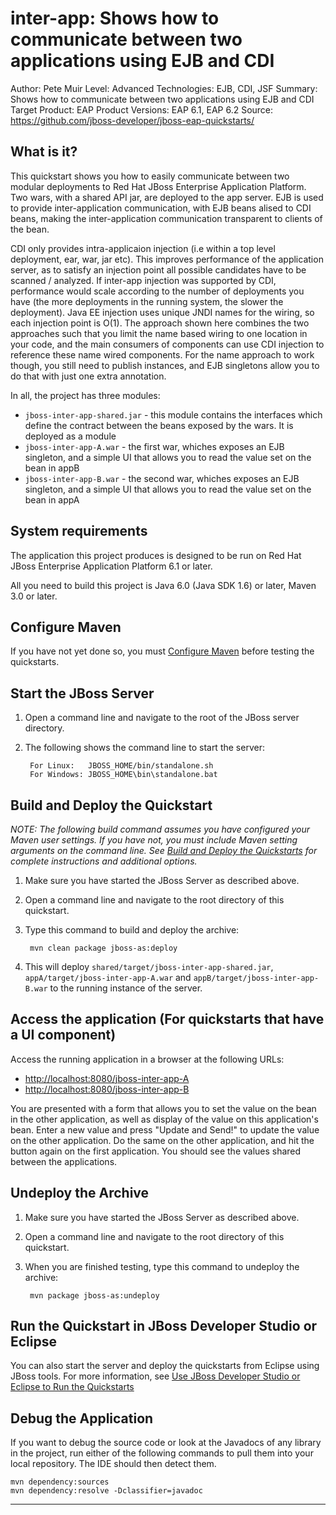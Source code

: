 inter-app: Shows how to communicate between two applications using EJB and CDI 
==============================================================================
Author: Pete Muir
Level: Advanced
Technologies: EJB, CDI, JSF
Summary: Shows how to communicate between two applications using EJB and CDI
Target Product: EAP
Product Versions: EAP 6.1, EAP 6.2
Source: <https://github.com/jboss-developer/jboss-eap-quickstarts/>

What is it?
-----------

This quickstart shows you how to easily communicate between two modular deployments to Red Hat JBoss Enterprise Application Platform. Two wars, with a shared API jar, are deployed to the app server. EJB is used to provide inter-application communication, with EJB beans alised to CDI beans, making the inter-application communication transparent to clients of the bean.

CDI only provides intra-applicaion injection (i.e within a top level deployment, ear, war, jar etc). This improves performance of the application server, as to satisfy an injection point all possible candidates have to be scanned / analyzed. If inter-app injection was supported by CDI, performance would scale according to the number of deployments you have (the more deployments in the running system, the slower the deployment). Java EE injection uses unique JNDI names for the wiring, so each injection point is O(1). The approach shown here combines the two approaches such that you limit the name based wiring to one location in your code, and the main consumers of components can use CDI injection to reference these name wired components. For the name approach to work though, you still need to publish instances, and EJB singletons allow you to do that with just one extra annotation.


In all, the project has three modules:

* `jboss-inter-app-shared.jar` - this module contains the interfaces which define the contract between the beans exposed by the wars. It is deployed as a module
* `jboss-inter-app-A.war` - the first war, whiches exposes an EJB singleton, and a simple UI that allows you to read the value set on the bean in appB
* `jboss-inter-app-B.war` - the second war, whiches exposes an EJB singleton, and a simple UI that allows you to read the value set on the bean in appA

System requirements
-------------------

The application this project produces is designed to be run on Red Hat JBoss Enterprise Application Platform 6.1 or later. 

All you need to build this project is Java 6.0 (Java SDK 1.6) or later, Maven 3.0 or later.

 
Configure Maven
---------------

If you have not yet done so, you must [Configure Maven](../README.md#configure-maven) before testing the quickstarts.

Start the JBoss Server
-------------------------

1. Open a command line and navigate to the root of the JBoss server directory.
2. The following shows the command line to start the server:

        For Linux:   JBOSS_HOME/bin/standalone.sh
        For Windows: JBOSS_HOME\bin\standalone.bat


Build and Deploy the Quickstart
-------------------------

_NOTE: The following build command assumes you have configured your Maven user settings. If you have not, you must include Maven setting arguments on the command line. See [Build and Deploy the Quickstarts](../README.md#build-and-deploy-the-quickstarts) for complete instructions and additional options._

1. Make sure you have started the JBoss Server as described above.
2. Open a command line and navigate to the root directory of this quickstart.
3. Type this command to build and deploy the archive:

        mvn clean package jboss-as:deploy
4. This will deploy `shared/target/jboss-inter-app-shared.jar`, `appA/target/jboss-inter-app-A.war` and `appB/target/jboss-inter-app-B.war` to the running instance of the server.

Access the application (For quickstarts that have a UI component)
---------------------


Access the running application in a browser at the following URLs:

* <http://localhost:8080/jboss-inter-app-A>
* <http://localhost:8080/jboss-inter-app-B>

You are presented with a form that allows you to set the value on the bean in the other application, as well as display of the value on this application's bean. Enter a new value and press "Update and Send!" to update the value on the other application. Do the same on the other application, and hit the button again on the first application. You should see the values shared between the applications.


Undeploy the Archive
--------------------

1. Make sure you have started the JBoss Server as described above.
2. Open a command line and navigate to the root directory of this quickstart.
3. When you are finished testing, type this command to undeploy the archive:

        mvn package jboss-as:undeploy


Run the Quickstart in JBoss Developer Studio or Eclipse
-------------------------------------
You can also start the server and deploy the quickstarts from Eclipse using JBoss tools. For more information, see [Use JBoss Developer Studio or Eclipse to Run the Quickstarts](../README.md#use-jboss-developer-studio-or-eclipse-to-run-the-quickstarts) 

Debug the Application
------------------------------------

If you want to debug the source code or look at the Javadocs of any library in the project, run either of the following commands to pull them into your local repository. The IDE should then detect them.

    mvn dependency:sources
    mvn dependency:resolve -Dclassifier=javadoc

------------------------------------

